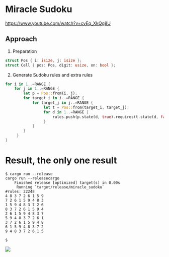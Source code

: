 # Miracle Sudoku

https://www.youtube.com/watch?v=cvEq_XkQg8U

## Approach

1. Preparation

```rust
struct Pos { i: isize, j: isize };
struct Cell { pos: Pos, digit: usize, on: bool };
```

2. Generate Sudoku rules and extra rules

```rust
for i in 1..=RANGE {
    for j in 1..=RANGE {
        let p = Pos::from(i, j); 
        for target_i in i..=RANGE {
            for target_j in j..=RANGE {
                 let t = Pos::from(target_i, target_j);
                 for d in 1..=RANGE {
                     rules.push(p.state(d, true).requires(t.state(d, false));
                 }
            }
        }
     }
}
```

# Result, the only one result

```plain
$ cargo run --release
cargo run --releasecargo
    Finished release [optimized] target(s) in 0.00s
     Running `target/release/miracle_sudoku`
#rules: 22248
4 8 3 7 2 6 1 5 9 
7 2 6 1 5 9 4 8 3 
1 5 9 4 8 3 7 2 6 
8 3 7 2 6 1 5 9 4 
2 6 1 5 9 4 8 3 7 
5 9 4 8 3 7 2 6 1 
3 7 2 6 1 5 9 4 8 
6 1 5 9 4 8 3 7 2 
9 4 8 3 7 2 6 1 5 

$ 
```

![](https://user-images.githubusercontent.com/997855/83323585-d5920000-a29a-11ea-9635-d5ac4bd152fa.png)
